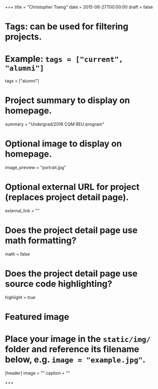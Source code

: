 +++
title = "Christopher Tseng"
date = 2015-06-27T00:00:00
draft = false

# Tags: can be used for filtering projects.
# Example: `tags = ["current", "alumni"]`
tags = ["alumni"]

# Project summary to display on homepage.
summary = "Undergrad/2016 CQM REU program"


# Optional image to display on homepage.
image_preview = "portrait.jpg"

# Optional external URL for project (replaces project detail page).
external_link = ""

# Does the project detail page use math formatting?
math = false

# Does the project detail page use source code highlighting?
highlight = true

# Featured image
# Place your image in the `static/img/` folder and reference its filename below, e.g. `image = "example.jpg"`.
[header]
image = ""
caption = ""

+++